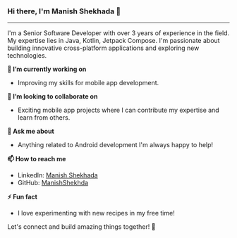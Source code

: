 ### **Hi there, I'm Manish Shekhada 👋**    
---------------------------------------------------------------------------------------------------------------------------------------------------------------------------

I'm a Senior Software Developer with over 3 years of experience in the field. My expertise lies in Java, Kotlin, Jetpack Compose. I'm passionate about building innovative cross-platform applications and exploring new technologies.

**🔭 I’m currently working on**
* Improving my skills for mobile app development.

**👯 I’m looking to collaborate on**
* Exciting mobile app projects where I can contribute my expertise and learn from others.

**💬 Ask me about**
* Anything related to Android development I'm always happy to help!

**📫 How to reach me**  
* LinkedIn: [Manish Shekhada](www.linkedin.com/in/manish-shekhada-157224245)    
* GitHub: [ManishShekhda](https://github.com/ManishShekhda)  

**⚡ Fun fact**
* I love experimenting with new recipes in my free time!

Let's connect and build amazing things together! 🚀
